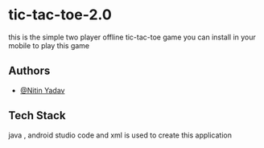 
# tic-tac-toe-2.0

this is the simple two player offline tic-tac-toe game you can install in your mobile to play this game 


## Authors

- [@Nitin Yadav](https://github.com/Nitinyadav12345)


## Tech Stack

 java , android studio code and xml is used to create this application



